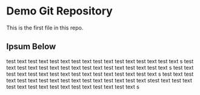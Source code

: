 # Demo Git Repository

This is the first file in this repo.

## Ipsum Below

test text test text test text test text test text test text test text test text s
test text test text test text test text test text test text test text test text s
test text test text test text test text test text test text test text test text s
test text test text test text test text test text test text test text test text stest text test text test text test text test text test text test text test text s